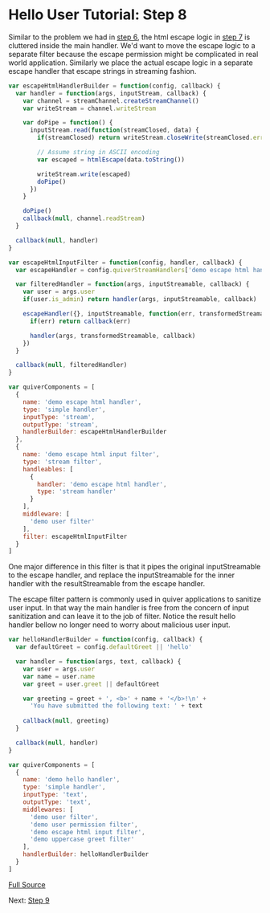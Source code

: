 
Hello User Tutorial: Step 8
===========================

Similar to the problem we had in [step 6](06.md), the html escape logic in [step 7](07.md) is cluttered inside the main handler. We'd want to move the escape logic to a separate filter because the escape permission might be complicated in real world application. Similarly we place the actual escape logic in a separate escape handler that escape strings in streaming fashion.

```javascript
var escapeHtmlHandlerBuilder = function(config, callback) {
  var handler = function(args, inputStream, callback) {
    var channel = streamChannel.createStreamChannel()
    var writeStream = channel.writeStream

    var doPipe = function() {
      inputStream.read(function(streamClosed, data) {
        if(streamClosed) return writeStream.closeWrite(streamClosed.err)

        // Assume string in ASCII encoding
        var escaped = htmlEscape(data.toString())

        writeStream.write(escaped)
        doPipe()
      })
    }

    doPipe()
    callback(null, channel.readStream)
  }

  callback(null, handler)
}

var escapeHtmlInputFilter = function(config, handler, callback) {
  var escapeHandler = config.quiverStreamHandlers['demo escape html handler']

  var filteredHandler = function(args, inputStreamable, callback) {
    var user = args.user
    if(user.is_admin) return handler(args, inputStreamable, callback)

    escapeHandler({}, inputStreamable, function(err, transformedStreamable) {
      if(err) return callback(err)

      handler(args, transformedStreamable, callback)
    })
  }

  callback(null, filteredHandler)
}

var quiverComponents = [
  {
    name: 'demo escape html handler',
    type: 'simple handler',
    inputType: 'stream',
    outputType: 'stream',
    handlerBuilder: escapeHtmlHandlerBuilder
  },
  {
    name: 'demo escape html input filter',
    type: 'stream filter',
    handleables: [
      {
        handler: 'demo escape html handler',
        type: 'stream handler'
      }
    ],
    middleware: [
      'demo user filter'
    ],
    filter: escapeHtmlInputFilter
  }
]
```

One major difference in this filter is that it pipes the original inputStreamable to the escape handler, and replace the inputStreamable for the inner handler with the resultStreamable from the escape handler.

The escape filter pattern is commonly used in quiver applications to sanitize user input. In that way the main handler is free from the concern of input sanitization and can leave it to the job of filter. Notice the result hello handler bellow no longer need to worry about malicious user input.

```javascript
var helloHandlerBuilder = function(config, callback) {
  var defaultGreet = config.defaultGreet || 'hello'

  var handler = function(args, text, callback) {
    var user = args.user
    var name = user.name
    var greet = user.greet || defaultGreet

    var greeting = greet + ', <b>' + name + '</b>!\n' +
      'You have submitted the following text: ' + text
    
    callback(null, greeting)
  }

  callback(null, handler)
}

var quiverComponents = [
  {
    name: 'demo hello handler',
    type: 'simple handler',
    inputType: 'text',
    outputType: 'text',
    middlewares: [
      'demo user filter',
      'demo user permission filter',
      'demo escape html input filter',
      'demo uppercase greet filter'
    ],
    handlerBuilder: helloHandlerBuilder
  }
]
```

[Full Source](08.js)

Next: [Step 9](09.js)